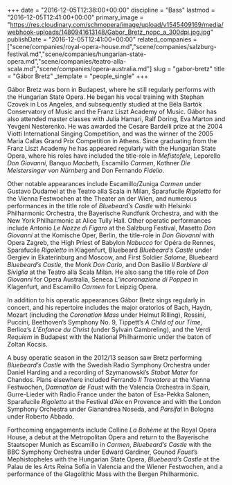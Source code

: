 +++
date = "2016-12-05T12:38:00+00:00"
discipline = "Bass"
lastmod = "2016-12-05T12:41:00+00:00"
primary_image = "https://res.cloudinary.com/schmopera/image/upload/v1545409169/media/webhook-uploads/1480941613148/Gabor_Bretz_nopc_a_300dpi.jpg.jpg"
publishDate = "2016-12-05T12:41:00+00:00"
related_companies = ["scene/companies/royal-opera-house.md","scene/companies/salzburg-festival.md","scene/companies/hungarian-state-opera.md","scene/companies/teatro-alla-scala.md","scene/companies/opera-australia.md"]
slug = "gabor-bretz"
title = "Gábor Bretz"
_template = "people_single"
+++

Gábor Bretz was born in Budapest, where he still regularly performs with the Hungarian State Opera. He began his vocal training with Stephan Czovek in Los Angeles, and subsequently studied at the Béla Bartók Conservatory of Music and the Franz Liszt Academy of Music. Gábor has also attended master classes with Julia Hamari, Ralf Doring, Eva Marton and Yevgeni Nesterenko. He was awarded the Cesare Bardelli prize at the 2004 Viotti International Singing Competition, and was the winner of the 2005 Maria Callas Grand Prix Competition in Athens.
Since graduating from the Franz Liszt Academy he has appeared regularly with the Hungarian State Opera, where his roles have included the title-role in *Mefistofele*, Leporello *Don Giovanni*, Banquo *Macbeth*, Escamillo *Carmen*, Kothner *Die Meistersinger von Nürnberg* and Don Fernando *Fidelio*. 

Other notable appearances include Escamillo/Zuniga *Carmen* under Gustavo Dudamel at the Teatro alla Scala in Milan, Sparafucile *Rigoletto* for the Vienna Festwochen at the Theater an der Wien, and numerous performances in the title role of *Bluebeard’s Castle* with Helsinki Philharmonic Orchestra, the Bayerische Rundfunk Orchestra, and with the New York Philharmonic at Alice Tully Hall. Other operatic performances include Antonio *Le Nozze di Figaro* at the Salzburg Festival, Masetto *Don Giovanni* at the Komische Oper, Berlin, the title-role in *Don Giovanni* with Opera Zagreb, the High Priest of Babylon *Nabucco* for Opéra de Rennes, Sparafucile *Rigoletto* in Klagenfurt, Bluebeard *Bluebeard’s Castle* under Gergiev in Ekaterinburg and Moscow, and First Soldier *Salome*, Bluebeard *Bluebeard’s Castle*, the Monk *Don Carlo*, and Don Basilio *Il Barbiere di Siviglia* at the Teatro alla Scala Milan. He also sang the title role of *Don Giovanni* for Opera Australia, Seneca *L’incoronazione di Poppea* in Klagenfurt, and Escamillo *Carmen* for Leipzig Opera.

In addition to his operatic appearances Gábor Bretz sings regularly in concert, and his repertoire includes the major oratorios of Bach, Haydn, Mozart (including the *Coronation Mass* under Helmut Rilling), Rossini, Puccini, Beethoven’s Symphony No. 9, Tippett’s *A Child of our Time*, Berlioz’s *L’Enfance du Christ* (under Sylvain Cambreling), and the Verdi *Requiem* in Budapest with the National Philharmonic under the baton of Zoltan Kocsis.

A busy operatic season in the 2012/13 season saw Bretz performing *Bluebeard’s Castle* with the Swedish Radio Symphony Orchestra under Daniel Harding and a recording of Szymanowski’s *Stabat Mater* for Chandos. Plans elsewhere included Ferrando *Il Trovatore* at the Vienna Festwochen, *Damnation de Faust* with the Valencia Orchestra in Spain, Gurre-Lieder with Radio France under the baton of Esa-Pekka Salonen, Sparafucile *Rigoletto* at the Festival d’Aix en Provence and with the London Symphony Orchestra under Gianandrea Noseda, and *Parsifal* in Bologna under Roberto Abbado.

Forthcoming engagements include Colline *La Bohème* at the Royal Opera House, a debut at the Metropolitan Opera and return to the Bayerische Staatsoper Munich as Escamillo in *Carmen*, *Bluebeard’s Castle* with the BBC Symphony Orchestra under Edward Gardiner, Gounod *Faust*’s Mephistopheles with the Hungarian State Opera, *Bluebeard’s Castle* at the Palau de les Arts Reina Sofía in Valencia and the Wiener Festwochen, and a performance of the Glagolithic Mass with the Bergen Philharmonic.
